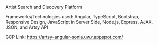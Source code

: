Artist Search and Discovery Platform 

Frameworks/Technologies used: Angular, TypeScript, Bootstrap, Responsive Design, JavaScript in Server Side, Node.js, Express, AJAX, JSON, and Artsy API 

GCP Link: https://artsy-angular-sonia.uw.r.appspot.com/